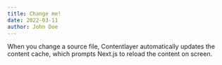 ```yaml
---
title: Change me!
date: 2022-03-11
author: John Doe
---
```


When you change a source file, Contentlayer automatically updates the content cache, which prompts Next.js to reload the content on screen.
